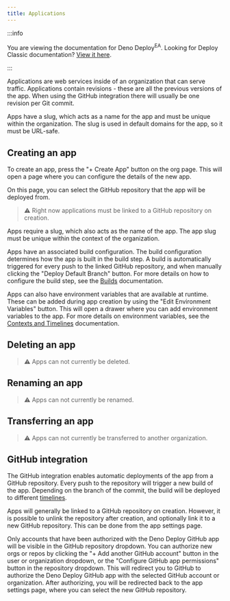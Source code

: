 ```yaml
---
title: Applications
---
```


:::info

You are viewing the documentation for Deno Deploy<sup>EA</sup>. Looking for
Deploy Classic documentation? [View it here](/deploy/).

:::

Applications are web services inside of an organization that can serve traffic.
Applications contain revisions - these are all the previous versions of the app.
When using the GitHub integration there will usually be one revision per Git
commit.

Apps have a slug, which acts as a name for the app and must be unique within the
organization. The slug is used in default domains for the app, so it must be
URL-safe.

## Creating an app

To create an app, press the "+ Create App" button on the org page. This will
open a page where you can configure the details of the new app.

On this page, you can select the GitHub repository that the app will be deployed
from.

> ⚠️ Right now applications must be linked to a GitHub repository on creation.

Apps require a slug, which also acts as the name of the app. The app slug must
be unique within the context of the organization.

Apps have an associated build configuration. The build configuration determines
how the app is built in the build step. A build is automatically triggered for
every push to the linked GitHub repository, and when manually clicking the
"Deploy Default Branch" button. For more details on how to configure the build
step, see the [Builds](/deploy/early-access/reference/builds/) documentation.

Apps can also have environment variables that are available at runtime. These
can be added during app creation by using the "Edit Environment Variables"
button. This will open a drawer where you can add environment variables to the
app. For more details on environment variables, see the
[Contexts and Timelines](/deploy/early-access/reference/contexts-and-timelines/)
documentation.

## Deleting an app

> ⚠️ Apps can not currently be deleted.

## Renaming an app

> ⚠️ Apps can not currently be renamed.

## Transferring an app

> ⚠️ Apps can not currently be transferred to another organization.

## GitHub integration

The GitHub integration enables automatic deployments of the app from a GitHub
repository. Every push to the repository will trigger a new build of the app.
Depending on the branch of the commit, the build will be deployed to different
[timelines](/deploy/early-access/reference/contexts-and-timelines/).

Apps will generally be linked to a GitHub repository on creation. However, it is
possible to unlink the repository after creation, and optionally link it to a
new GitHub repository. This can be done from the app settings page.

Only accounts that have been authorized with the Deno Deploy GitHub app will be
visible in the GitHub repository dropdown. You can authorize new orgs or repos
by clicking the "+ Add another GitHub account" button in the user or
organization dropdown, or the "Configure GitHub app permissions" button in the
repository dropdown. This will redirect you to GitHub to authorize the Deno
Deploy GitHub app with the selected GitHub account or organization. After
authorizing, you will be redirected back to the app settings page, where you can
select the new GitHub repository.
